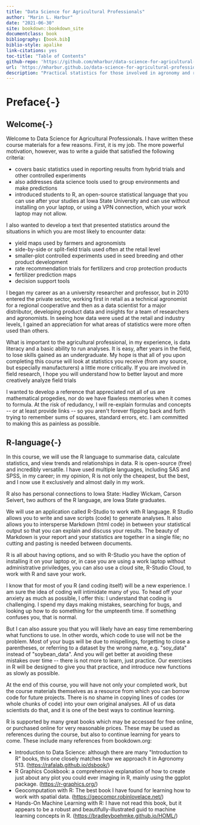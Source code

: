 ```yaml
--- 
title: "Data Science for Agricultural Professionals"
author: "Marin L. Harbur"
date: "2021-06-30"
site: bookdown::bookdown_site
documentclass: book
bibliography: [book.bib]
biblio-style: apalike
link-citations: yes
toc-title: "Table of Contents"
github-repo: 'https://github.com/mharbur/data-science-for-agricultural-professionals'
url: 'https://mharbur.github.io/data-science-for-agricultural-professionals/'
description: "Practical statistics for those involved in agronomy and related agricultural sciences."
---
```






# Preface{-}
## Welcome{-}
Welcome to Data Science for Agricultural Professionals.  I have written these course materials for a few reasons.  First, it is my job.  The more powerful motivation, however, was to write a guide that satisfied the following criteria:
- covers basic statistics used in reporting results from hybrid trials and other controlled experiments
- also addresses data science tools used to group environments and make predictions
- introduced students to R, an open-source statistical language that you can use after your studies at Iowa State University and can use without installing on your laptop, or using a VPN connection, which your work laptop may not allow.

I also wanted to develop a text that presented statistics around the situations in which you are most likely to encounter data: 
- yield maps used by farmers and agronomists
- side-by-side or split-field trials used often at the retail level
- smaller-plot controlled experiments used in seed breeding and other product development
- rate recommendation trials for fertilizers and crop protection products
- fertilizer prediction maps
- decision support tools

I began my career as an a university researcher and professor, but in 2010 entered the private sector, working first in retail as a technical agronomist for a regional cooperative and then as a data scientist for a major distributor, developing product data and insights for a team of researchers and agronomists.  In seeing how data were used at the retail and industry levels, I gained an appreciation for what areas of statistics were more often used than others.

What is important to the agricultural professional, in my experience, is data literacy and a basic ability to run analyses.  It is easy, after years in the field, to lose skills gained as an undergraduate.  My hope is that all of you upon completing this course will look at statistics you receive (from any source, but especially manufacturers) a little more critically. If you are involved in field research, I hope you will understand how to better layout and more creatively analyze field trials 

I wanted to develop a reference that appreciated not all of us are mathematical progedies, nor do we have flawless memories when it comes to formula.  At the risk of redudancy, I will re-explain formulas and concepts -- or at least provide links -- so you aren't forever flipping back and forth trying to remember sums of squares, standard  errors, etc.  I am committed to making this as painless as possible.

## R-language{-}
In this course, we will use the R language to summarise data, calculate statistics, and view trends and relationships in data.  R is open-source (free) and incredibly versatile.  I have used multiple languages, including SAS and SPSS, in my career; in my opinion, R is not only the cheapest, but the best, and I now use it exclusively and almost daily in my work.  

R also has personal connections to Iowa State: Hadley Wickam, Carson Seivert, two authors of the R language, are Iowa State graduates.

We will use an application called R-Studio to work with R language.  R Studio allows you to write and save scripts (code) to generate analyses.  It also allows you to intersperse Markdown (html code) in between your statistical output so that you can explain and discuss your results.  The beauty of Markdown is your report and your  statistics are together in a single file; no cutting and pasting is needed between documents.

R is all about having options, and so with R-Studio you have the option of installing it on your laptop or, in case you are using a work laptop without administrative priviledges, you can also use a cloud site, R-Studio Cloud, to work with R and save your work.

I know that for most of you R (and coding itself) will be a new experience.  I am sure the idea of coding will intimidate many of you.  To head off your anxiety as much as possible, I offer this: I understand that coding is challenging.  I spend my days making mistakes, searching for bugs, and looking up how to do something for the umpteenth time.  If something confuses you, that is normal.

But I can also assure you that you will likely have an easy time remembering what functions to use.  In other words, which code to use will not be the problem.  Most of your bugs will be due to mispellings, forgetting to close a parentheses, or referring to a dataset by the wrong name, e.g. "soy_data" instead of "soybean_data".  And you will get better at avoiding these mistakes over time -- there is not more to learn, just practice.  Our exercises in R will be designed to give you that practice, and introduce new functions as slowly as possible.

At the end of this course, you will have not only your completed work, but the course materials themselves as a resource from which you can borrow code for future projects.  There is no shame in copying lines of codes (or whole chunks of code) into your own original analyses.  All of us data scientists do that, and it is one of the best ways to continue learning. 

R is supported by many great books which may be accessed for free online, or purchased online for very reasonable prices. These may be used as references during the course, but also to continue learning for years to come. These include many references from bookdown.org:

* Introduction to Data Science: although there are many "Introduction to R" books, this one closely matches how we approach it in Agronomy 513. (https://rafalab.github.io/dsbook/)
* R Graphics Cookbook: a comprehensive explanation of how to create just about any plot you could ever imaging in R, mainly  using the ggplot package. (https://r-graphics.org/)
* Geocomputation with R: The best book I have found for learning how to work with spatial data.  (https://geocompr.robinlovelace.net/)
* Hands-On Machine Learning with R: I have not read this book, but it appears to be a robust and beautifully-illustrated guid to machine learning concepts in R.  (https://bradleyboehmke.github.io/HOML/)

